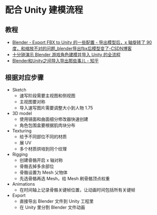 # 配合 Unity 建模流程


## 教程

- [Blender - Export FBX to Unity 的一些配置 - 导出模型后，x 轴旋转了 90 度，和缩放不对的问题_blender导出fbx后模型变了-CSDN博客](https://blog.csdn.net/linjf520/article/details/124708277)
- [十分钟演示 Blender 游戏角色建模并导入 Unity 的全流程](https://www.bilibili.com/video/BV1XA4117737?spm_id_from=333.1007.top_right_bar_window_default_collection.content.click)
- [Blender和Unity之间导入导出那些事儿 - 知乎](https://zhuanlan.zhihu.com/p/348423432?ivk_sa=1024320u)

## 根据对应步骤

- Sketch
  - 速写阶段需要主视图和侧视图
  - 主视图要对称
  - 导入速写图片需要调整大小到人物 1.75
- 3D model
  - 使用镜面和曲面细分修改器快速创建
  - 角色包围盒要根据肌肉块分布
- Texturing
  - 给予不同部位不同的材质
  - 展 UV
  - 多个材质烘培到同个纹理
- Rigging
  - 创建骨骼开启 x 轴对称
  - 骨骼去掉多余部位
  - 骨骼设置为 Mesh 父物体
  - 先选骨骼再选 Mesh，给 Mesh 刷骨骼顶点权重
- Animations
  - 在时间轴上记录骨骼关键帧位置，让动画时间包括所有关键帧
- Export
  - 直接导出 Blender 文件到 Unity 工程里
  - 在 Unity 里分割 Blender 文件动画
